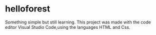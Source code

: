 # helloforest
Something simple but still learning.
 This project was made with the code editor Visual Studio Code,using the languages HTML and Css.


